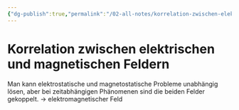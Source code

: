 ```yaml
---
{"dg-publish":true,"permalink":"/02-all-notes/korrelation-zwischen-elektrischen-und-magnetischen-feldern/","dgHomeLink":true,"dgPassFrontmatter":false}
---
```


# Korrelation zwischen elektrischen und magnetischen Feldern
Man kann elektrostatische und magnetostatische Probleme unabhängig lösen, aber bei zeitabhängigen Phänomenen sind die beiden Felder gekoppelt.  -> elektromagnetischer Feld